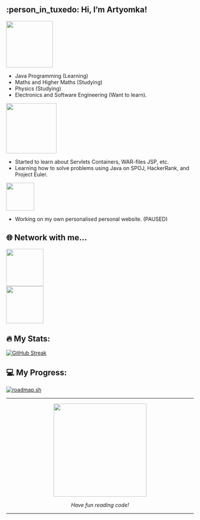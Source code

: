 <h2> :person_in_tuxedo: Hi, I’m Artyomka! </h2>

<!--- Interests Section --->
<div id="interests-section" align="Left">
   <img src="https://img.shields.io/badge/Study Interests-008000 " width="125"/>
</div>

- Java Programming (Learning)
- Maths and Higher Maths (Studying)
- Physics (Studying)
- Electronics and Software Engineering (Want to learn).

<!--- Currently Learning Section --->
<div id="learning-section" align="Left">
   <img src="https://img.shields.io/badge/Currently Learning-FF0000" width="135"/>
</div>

- Started to learn about Servlets Containers, WAR-files JSP, etc.
- Learning how to solve problems using Java on SPOJ, HackerRank, and Project Euler.

<!--- Projects --->
<div id="projects-section" align="Left">
   <img src="https://img.shields.io/badge/Projects-0000FF" width="75"/>
</div>

- Working on my own personalised personal website. (PAUSED)

<!--- CONTACTS --->
## :globe_with_meridians: Network with me...
<div id="contacts" align="left">
   <!--- LinkedIn --->
   <a href="https://linkedin.com/in/itsartyom/" target="_blank">
      <div id="network-linkedin">
         <img src="https://img.shields.io/badge/LinkedIn-blue?logo=linkedin&logoColor=white" width="100"/>
      </div>
   </a>
   <!--- LinkedIn --->
   <a href="https://www.instagram.com/ap.artyomka/" target="_blank">
      <div id="network-linkedin">
         <img src="https://img.shields.io/badge/Instagram-orange?logo=instagram&logoColor=white" width="100"/>
      </div>
   </a>
</div>
<!-- //CONTACTS -->

## :fire: My Stats:
<!--- Stats: Weekly streak and general stats --->
[![GitHub Streak](http://github-readme-streak-stats.herokuapp.com?user=itsartyomka&theme=tokyonight&date_format=M%20j%5B%2C%20Y%5D)](https://git.io/streak-stats)

## :computer: My Progress:
<!--- Stats: Weekly streak and general stats --->
[![roadmap.sh](https://api.roadmap.sh/v1-badge/tall/649fedb1d99c9d6731a4febd?variant=dark&roadmaps=computer-science%2Cjava%2Cpostgresql-dba%2Csql)](https://roadmap.sh)

---

<!--- Cool Gif at the end. --->

<div id="tate-gif" align="center">
     <a href="https://www.youtube.com/watch?v=dQw4w9WgXcQ/"><img src="https://media.tenor.com/uJy67OT5Qc4AAAAd/andrew-tate-tate.gif" width="250"/></a>
     <p><i>Have fun reading code!</i></p>
</div>

---
